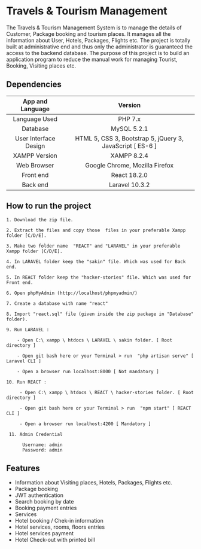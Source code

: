 # Travels & Tourism Management

The Travels & Tourism Management System is to manage the details of Customer, Package booking and tourism places. It manages all the information about User, Hotels, Packages, Flights etc. The project is totally built at administrative end and thus only the administrator is guaranteed the access to the backend database. The purpose of this project is to build an application program to reduce the manual work for managing Tourist, Booking, Visiting places etc.

## Dependencies

| App and Language        | Version                                                     |
| :------:                | :------:                                                    |
| Language Used           |PHP 7.x                                                      |
| Database                | MySQL 5.2.1                                                 |
| User Interface Design   | HTML 5, CSS 3, Bootstrap 5, jQuery 3, JavaScript [ ES-6 ]   |
| XAMPP Version           | XAMPP 8.2.4                                                 |
| Web Browser             | Google Chrome, Mozilla Firefox                              |
| Front end               | React 18.2.0                                                |
| Back end                | Laravel 10.3.2                                              |




   ## How to run the project
    1. Download the zip file.

    2. Extract the files and copy those  files in your preferable Xampp folder [C/D/E].

    3. Make two folder name  "REACT" and "LARAVEL" in your preferable Xampp folder [C/D/E].
    
    4. In LARAVEL folder keep the "sakin" file. Which was used for Back end.

    5. In REACT folder keep the "hacker-stories" file. Which was used for Front end.

    6. Open phpMyAdmin (http://localhost/phpmyadmin/)

    7. Create a database with name "react" 

    8. Import "react.sql" file (given inside the zip package in "Database" folder).

    9. Run LARAVEL :
    
        - Open C:\ xampp \ htdocs \ LARAVEL \ sakin folder. [ Root directory ]

        - Open git bash here or your Terminal > run  "php artisan serve" [ Laravel CLI ]

        - Open a browser run localhost:8000 [ Not mandatory ]

    10. Run REACT :

         - Open C:\ xampp \ htdocs \ REACT \ hacker-stories folder. [ Root directory ]

         - Open git bash here or your Terminal > run  "npm start" [ REACT CLI ]

         - Open a browser run localhost:4200 [ Mandatory ]

     11. Admin Credential

          Username: admin
          Password: admin


## Features

- Information about Visiting places, Hotels, Packages, Flights etc.
- Package booking
- JWT authentication
- Search booking by date 
- Booking payment entries
- Services
- Hotel booking / Chek-in information 
- Hotel services, rooms, floors entries
- Hotel services payment 
- Hotel Check-out with printed bill
